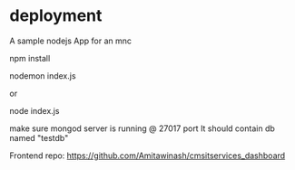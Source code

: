 # deployment
A sample nodejs App for an mnc

npm install

nodemon index.js 

or

node index.js


make sure mongod server is running @ 27017 port
It should contain db named "testdb" 

Frontend repo: https://github.com/Amitawinash/cmsitservices_dashboard
